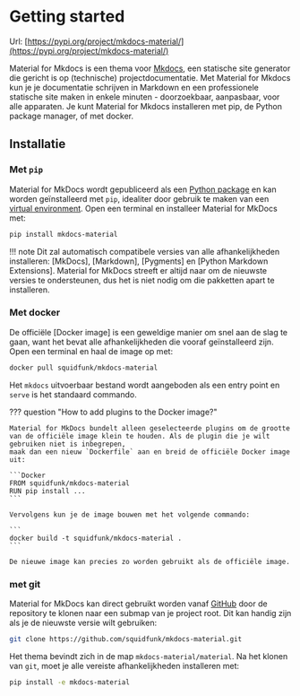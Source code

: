 # Getting started

Url: [https://pypi.org/project/mkdocs-material/](https://pypi.org/project/mkdocs-material/)

Material for Mkdocs is een thema voor [Mkdocs](./mkdocs.md), een statische site generator die gericht is op (technische) projectdocumentatie. Met Material for Mkdocs kun je je documentatie schrijven in Markdown en een professionele statische site maken in enkele minuten - doorzoekbaar, aanpasbaar, voor alle apparaten. Je kunt Material for Mkdocs installeren met pip, de Python package manager, of met docker.


## Installatie

### Met `pip`

Material for MkDocs wordt gepubliceerd als een [Python package]() en kan worden geïnstalleerd met `pip`, idealiter door gebruik te maken van een [virtual environment]().
Open een terminal en installeer Material for MkDocs met:

```bash
pip install mkdocs-material
```

!!! note
    Dit zal automatisch compatibele versies van alle afhankelijkheden installeren: [MkDocs], [Markdown], [Pygments] en [Python Markdown Extensions]. Material for MkDocs streeft er altijd naar om de nieuwste versies te ondersteunen, dus het is niet nodig om die pakketten apart te installeren.


### Met docker

De officiële [Docker image] is een geweldige manier om snel aan de slag te gaan, want het bevat alle afhankelijkheden die vooraf geïnstalleerd zijn. Open een terminal en haal de image op met:

```bash
docker pull squidfunk/mkdocs-material
```

Het `mkdocs` uitvoerbaar bestand wordt aangeboden als een entry point en `serve` is het standaard commando.

??? question "How to add plugins to the Docker image?"

    Material for MkDocs bundelt alleen geselecteerde plugins om de grootte
    van de officiële image klein te houden. Als de plugin die je wilt gebruiken niet is inbegrepen,
    maak dan een nieuw `Dockerfile` aan en breid de officiële Docker image uit:

    ```Docker
    FROM squidfunk/mkdocs-material
    RUN pip install ...
    ```

    Vervolgens kun je de image bouwen met het volgende commando:

    ```
    docker build -t squidfunk/mkdocs-material .
    ```

    De nieuwe image kan precies zo worden gebruikt als de officiële image.

### met git

Material for MkDocs kan direct gebruikt worden vanaf [GitHub] door de
repository te klonen naar een submap van je project root. Dit kan handig zijn als je
de nieuwste versie wilt gebruiken:

```bash
git clone https://github.com/squidfunk/mkdocs-material.git
```

Het thema bevindt zich in de map `mkdocs-material/material`. Na het klonen
van `git`, moet je alle vereiste afhankelijkheden installeren met:

```bash
pip install -e mkdocs-material
```

  [GitHub]: https://github.com/squidfunk/mkdocs-material
